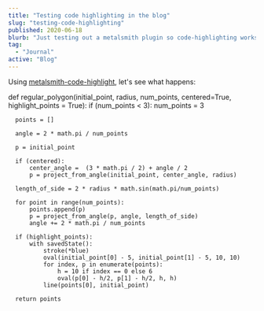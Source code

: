 ```yaml
---
title: "Testing code highlighting in the blog"
slug: "testing-code-highlighting"
published: 2020-06-18
blurb: "Just testing out a metalsmith plugin so code-highlighting works in the blog."
tag:
  - "Journal"
active: "Blog"
---
```


Using [metalsmith-code-highlight](https://github.com/fortes/metalsmith-code-highlight), let's see what happens:

  def regular_polygon(initial_point, radius, num_points, centered=True, highlight_points = True):
      if (num_points < 3):
          num_points = 3  

      points = []

      angle = 2 * math.pi / num_points

      p = initial_point

      if (centered):
          center_angle =  (3 * math.pi / 2) + angle / 2
          p = project_from_angle(initial_point, center_angle, radius)

      length_of_side = 2 * radius * math.sin(math.pi/num_points)

      for point in range(num_points):
          points.append(p)
          p = project_from_angle(p, angle, length_of_side)
          angle += 2 * math.pi / num_points

      if (highlight_points):
          with savedState():
              stroke(*blue)
              oval(initial_point[0] - 5, initial_point[1] - 5, 10, 10)
              for index, p in enumerate(points):
                  h = 10 if index == 0 else 6
                  oval(p[0] - h/2, p[1] - h/2, h, h)
              line(points[0], initial_point)

      return points

